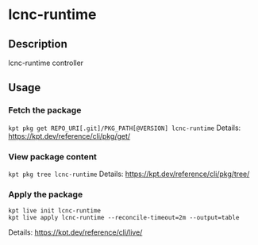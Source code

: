 # lcnc-runtime

## Description
lcnc-runtime controller

## Usage

### Fetch the package
`kpt pkg get REPO_URI[.git]/PKG_PATH[@VERSION] lcnc-runtime`
Details: https://kpt.dev/reference/cli/pkg/get/

### View package content
`kpt pkg tree lcnc-runtime`
Details: https://kpt.dev/reference/cli/pkg/tree/

### Apply the package
```
kpt live init lcnc-runtime
kpt live apply lcnc-runtime --reconcile-timeout=2m --output=table
```
Details: https://kpt.dev/reference/cli/live/
